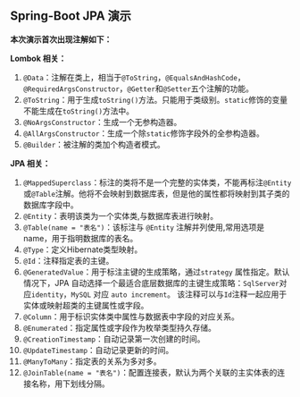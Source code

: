 ## Spring-Boot  JPA  演示

**本次演示首次出现注解如下：**

**Lombok 相关：**

1. `@Data`：注解在类上，相当于`@ToString`，`@EqualsAndHashCode`， `@RequiredArgsConstructor`，`@Getter`和`@Setter`五个注解的功能。
2. `@ToString`：用于生成`toString()`方法。只能用于类级别。`static`修饰的变量不能生成在`toString()`方法中。
3. `@NoArgsConstructor`：生成一个无参构造器。
4. `@AllArgsConstructor`：生成一个除`static`修饰字段外的全参构造器。
5. `@Builder`：被注解的类加个构造者模式。

**JPA 相关：**

1. `@MappedSuperclass`：标注的类将不是一个完整的实体类，不能再标注`@Entity`或`@Table`注解。他将不会映射到数据库表，但是他的属性都将映射到其子类的数据库字段中。
2. `@Entity`：表明该类为一个实体类,与数据库表进行映射。
3. `@Table(name = "表名")`：该标注与 `@Entity` 注解并列使用,常用选项是 name，用于指明数据库的表名。
4. `@Type`：定义Hibernate类型映射。
5. `@Id`：注释指定表的主键。
6. `@GeneratedValue`：用于标注主键的生成策略，通过`strategy` 属性指定。默认情况下，JPA 自动选择一个最适合底层数据库的主键生成策略：`SqlServer`对应`identity`，`MySQL` 对应 `auto increment`。 该注释可以与`Id`注释一起应用于实体或映射超类的主键属性或字段。
7. `@Column`：用于标识实体类中属性与数据表中字段的对应关系。
8. `@Enumerated`：指定属性或字段作为枚举类型持久存储。
9. `@CreationTimestamp`：自动记录第一次创建的时间。
10. `@UpdateTimestamp`：自动记录更新的时间。
11. `@ManyToMany`：指定表的关系为多对多。
12. `@JoinTable(name = "表名")`：配置连接表，默认为两个关联的主实体表的连接名称，用下划线分隔。




